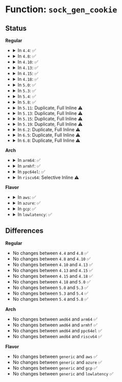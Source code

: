 # Function: <code>sock_gen_cookie</code>

## Status
<b>Regular</b>
<ul>
<li>
<details>
<summary>In <code>4.4</code>: ✅</summary>

```c
u64 sock_gen_cookie(struct sock *sk);
```

**Collision:** Unique Static

**Inline:** No

**Transformation:** False

**Instances:**

```
In net/core/sock_diag.c (ffffffff81732f10)
Location: net/core/sock_diag.c:22
Inline: False
Direct callers:
  - net/core/sock_diag.c:sock_diag_check_cookie
  - net/core/sock_diag.c:sock_diag_save_cookie
```
**Symbols:**

```
ffffffff81732f10-ffffffff81732f52: sock_gen_cookie (STB_LOCAL)
```
</details>
</li>
<li>
<details>
<summary>In <code>4.8</code>: ✅</summary>

```c
u64 sock_gen_cookie(struct sock *sk);
```

**Collision:** Unique Static

**Inline:** No

**Transformation:** False

**Instances:**

```
In net/core/sock_diag.c (ffffffff8179e930)
Location: net/core/sock_diag.c:22
Inline: False
Direct callers:
  - net/core/sock_diag.c:sock_diag_save_cookie
  - net/core/sock_diag.c:sock_diag_check_cookie
```
**Symbols:**

```
ffffffff8179e930-ffffffff8179e972: sock_gen_cookie (STB_LOCAL)
```
</details>
</li>
<li>
<details>
<summary>In <code>4.10</code>: ✅</summary>

```c
u64 sock_gen_cookie(struct sock *sk);
```

**Collision:** Unique Static

**Inline:** No

**Transformation:** False

**Instances:**

```
In net/core/sock_diag.c (ffffffff817cd300)
Location: net/core/sock_diag.c:22
Inline: False
Direct callers:
  - net/core/sock_diag.c:sock_diag_save_cookie
  - net/core/sock_diag.c:sock_diag_check_cookie
```
**Symbols:**

```
ffffffff817cd300-ffffffff817cd342: sock_gen_cookie (STB_LOCAL)
```
</details>
</li>
<li>
<details>
<summary>In <code>4.13</code>: ✅</summary>

```c
u64 sock_gen_cookie(struct sock *sk);
```

**Collision:** Unique Global

**Inline:** No

**Transformation:** False

**Instances:**

```
In net/core/sock_diag.c (ffffffff817ecdf0)
Location: net/core/sock_diag.c:22
Inline: False
Direct callers:
  - net/core/sock.c:sock_getsockopt
  - net/core/filter.c:bpf_get_socket_cookie
  - net/core/sock_diag.c:sock_diag_save_cookie
  - net/core/sock_diag.c:sock_diag_check_cookie
```
**Symbols:**

```
ffffffff817ecdf0-ffffffff817ece32: sock_gen_cookie (STB_GLOBAL)
```
</details>
</li>
<li>
<details>
<summary>In <code>4.15</code>: ✅</summary>

```c
u64 sock_gen_cookie(struct sock *sk);
```

**Collision:** Unique Global

**Inline:** No

**Transformation:** False

**Instances:**

```
In net/core/sock_diag.c (ffffffff81868fe0)
Location: net/core/sock_diag.c:22
Inline: False
Direct callers:
  - net/core/sock.c:sock_getsockopt
  - net/core/filter.c:bpf_get_socket_cookie
  - net/core/sock_diag.c:sock_diag_save_cookie
  - net/core/sock_diag.c:sock_diag_check_cookie
```
**Symbols:**

```
ffffffff81868fe0-ffffffff81869024: sock_gen_cookie (STB_GLOBAL)
```
</details>
</li>
<li>
<details>
<summary>In <code>4.18</code>: ✅</summary>

```c
u64 sock_gen_cookie(struct sock *sk);
```

**Collision:** Unique Global

**Inline:** No

**Transformation:** False

**Instances:**

```
In net/core/sock_diag.c (ffffffff818b8e60)
Location: net/core/sock_diag.c:23
Inline: False
Direct callers:
  - net/core/sock.c:sock_getsockopt
  - net/core/filter.c:bpf_get_socket_cookie
  - net/core/sock_diag.c:sock_diag_save_cookie
  - net/core/sock_diag.c:sock_diag_check_cookie
  - net/core/net-traces.c:perf_trace_tcp_probe
  - net/core/net-traces.c:perf_trace_tcp_event_sk
  - net/core/net-traces.c:trace_event_raw_event_tcp_probe
  - net/core/net-traces.c:trace_event_raw_event_tcp_event_sk
```
**Symbols:**

```
ffffffff818b8e60-ffffffff818b8ea3: sock_gen_cookie (STB_GLOBAL)
```
</details>
</li>
<li>
<details>
<summary>In <code>5.0</code>: ✅</summary>

```c
u64 sock_gen_cookie(struct sock *sk);
```

**Collision:** Unique Global

**Inline:** No

**Transformation:** False

**Instances:**

```
In net/core/sock_diag.c (ffffffff818dfab0)
Location: net/core/sock_diag.c:23
Inline: False
Direct callers:
  - kernel/bpf/reuseport_array.c:bpf_fd_reuseport_array_lookup_elem
  - net/core/sock.c:sock_getsockopt
  - net/core/filter.c:bpf_get_socket_cookie_sock_ops
  - net/core/filter.c:bpf_get_socket_cookie_sock_addr
  - net/core/filter.c:bpf_get_socket_cookie
  - net/core/sock_diag.c:sock_diag_save_cookie
  - net/core/sock_diag.c:sock_diag_check_cookie
  - net/core/net-traces.c:perf_trace_tcp_probe
  - net/core/net-traces.c:perf_trace_tcp_event_sk
  - net/core/net-traces.c:trace_event_raw_event_tcp_probe
  - net/core/net-traces.c:trace_event_raw_event_tcp_event_sk
```
**Symbols:**

```
ffffffff818dfab0-ffffffff818dfaf3: sock_gen_cookie (STB_GLOBAL)
```
</details>
</li>
<li>
<details>
<summary>In <code>5.3</code>: ✅</summary>

```c
u64 sock_gen_cookie(struct sock *sk);
```

**Collision:** Unique Global

**Inline:** No

**Transformation:** False

**Instances:**

```
In net/core/sock_diag.c (ffffffff8192e100)
Location: net/core/sock_diag.c:24
Inline: False
Direct callers:
  - kernel/bpf/reuseport_array.c:bpf_fd_reuseport_array_lookup_elem
  - net/core/sock.c:sock_getsockopt
  - net/core/filter.c:bpf_get_socket_cookie_sock_ops
  - net/core/filter.c:bpf_get_socket_cookie_sock_addr
  - net/core/filter.c:bpf_get_socket_cookie
  - net/core/sock_diag.c:sock_diag_save_cookie
  - net/core/sock_diag.c:sock_diag_check_cookie
  - net/core/net-traces.c:perf_trace_tcp_probe
  - net/core/net-traces.c:perf_trace_tcp_event_sk
  - net/core/net-traces.c:trace_event_raw_event_tcp_probe
  - net/core/net-traces.c:trace_event_raw_event_tcp_event_sk
```
**Symbols:**

```
ffffffff8192e100-ffffffff8192e141: sock_gen_cookie (STB_GLOBAL)
```
</details>
</li>
<li>
<details>
<summary>In <code>5.4</code>: ✅</summary>

```c
u64 sock_gen_cookie(struct sock *sk);
```

**Collision:** Unique Global

**Inline:** No

**Transformation:** False

**Instances:**

```
In net/core/sock_diag.c (ffffffff81960390)
Location: net/core/sock_diag.c:24
Inline: False
Direct callers:
  - kernel/bpf/reuseport_array.c:bpf_fd_reuseport_array_lookup_elem
  - net/core/sock.c:sock_getsockopt
  - net/core/filter.c:bpf_get_socket_cookie_sock_ops
  - net/core/filter.c:bpf_get_socket_cookie_sock_addr
  - net/core/filter.c:bpf_get_socket_cookie
  - net/core/sock_diag.c:sock_diag_save_cookie
  - net/core/sock_diag.c:sock_diag_check_cookie
  - net/core/net-traces.c:perf_trace_tcp_probe
  - net/core/net-traces.c:perf_trace_tcp_event_sk
  - net/core/net-traces.c:trace_event_raw_event_tcp_probe
  - net/core/net-traces.c:trace_event_raw_event_tcp_event_sk
```
**Symbols:**

```
ffffffff81960390-ffffffff819603d1: sock_gen_cookie (STB_GLOBAL)
```
</details>
</li>
<li>
<details>
<summary>In <code>5.8</code>: ✅</summary>

```c
u64 sock_gen_cookie(struct sock *sk);
```

**Collision:** Unique Global

**Inline:** No

**Transformation:** False

**Instances:**

```
In net/core/sock_diag.c (ffffffff81a338f0)
Location: net/core/sock_diag.c:24
Inline: False
Direct callers:
  - kernel/bpf/reuseport_array.c:bpf_fd_reuseport_array_lookup_elem
  - net/core/sock.c:sock_getsockopt
  - net/core/filter.c:bpf_get_socket_cookie_sock_ops
  - net/core/filter.c:bpf_get_socket_cookie_sock
  - net/core/filter.c:bpf_get_socket_cookie_sock_addr
  - net/core/filter.c:bpf_get_socket_cookie
  - net/core/sock_diag.c:sock_diag_save_cookie
  - net/core/sock_diag.c:sock_diag_check_cookie
  - net/core/net-traces.c:perf_trace_tcp_probe
  - net/core/net-traces.c:perf_trace_tcp_event_sk
  - net/core/net-traces.c:trace_event_raw_event_tcp_probe
  - net/core/net-traces.c:trace_event_raw_event_tcp_event_sk
```
**Symbols:**

```
ffffffff81a338f0-ffffffff81a33931: sock_gen_cookie (STB_GLOBAL)
```
</details>
</li>
<li>
<details>
<summary>In <code>5.11</code>: Duplicate, Full Inline ⚠️</summary>

**Collision:** Static Duplication

**Inline:** Full

**Transformation:** False

**Instances:**

```
In net/core/sock.c (ffffffff819e7773)
Location: include/linux/sock_diag.h:30
Inline: True
Inline callers:
  - net/core/sock.c:sock_getsockopt
```
```
In net/core/sock_diag.c (ffffffff81a35d35)
Location: include/linux/sock_diag.h:30
Inline: True
Inline callers:
  - net/core/sock_diag.c:sock_diag_save_cookie
  - net/core/sock_diag.c:sock_diag_check_cookie
```
```
In net/core/net-traces.c (ffffffff81a48134)
Location: include/linux/sock_diag.h:30
Inline: True
Inline callers:
  - net/core/net-traces.c:perf_trace_tcp_probe
  - net/core/net-traces.c:perf_trace_tcp_event_sk
  - net/core/net-traces.c:trace_event_raw_event_tcp_probe
  - net/core/net-traces.c:trace_event_raw_event_tcp_event_sk
```
</details>
</li>
<li>
<details>
<summary>In <code>5.13</code>: Duplicate, Full Inline ⚠️</summary>

**Collision:** Static Duplication

**Inline:** Full

**Transformation:** False

**Instances:**

```
In net/core/sock.c (ffffffff819cd184)
Location: include/linux/sock_diag.h:30
Inline: True
Inline callers:
  - net/core/sock.c:sock_getsockopt
```
```
In net/core/filter.c (ffffffff81a1194a)
Location: include/linux/sock_diag.h:30
Inline: True
Inline callers:
  - net/core/filter.c:bpf_get_socket_ptr_cookie
```
```
In net/core/sock_diag.c (ffffffff81a1ce95)
Location: include/linux/sock_diag.h:30
Inline: True
Inline callers:
  - net/core/sock_diag.c:sock_diag_save_cookie
  - net/core/sock_diag.c:sock_diag_check_cookie
```
```
In net/core/net-traces.c (ffffffff81a2d08f)
Location: include/linux/sock_diag.h:30
Inline: True
Inline callers:
  - net/core/net-traces.c:perf_trace_tcp_probe
  - net/core/net-traces.c:perf_trace_tcp_event_sk
  - net/core/net-traces.c:trace_event_raw_event_tcp_probe
  - net/core/net-traces.c:trace_event_raw_event_tcp_event_sk
```
```
In net/bpf/test_run.c (ffffffff81a723fd)
Location: include/linux/sock_diag.h:30
Inline: True
Inline callers:
  - net/bpf/test_run.c:bpf_prog_test_run_sk_lookup
```
</details>
</li>
<li>
<details>
<summary>In <code>5.15</code>: Duplicate, Full Inline ⚠️</summary>

**Collision:** Static Duplication

**Inline:** Full

**Transformation:** False

**Instances:**

```
In net/core/sock.c (ffffffff81a7ca73)
Location: include/linux/sock_diag.h:30
Inline: True
Inline callers:
  - net/core/sock.c:sock_getsockopt
```
```
In net/core/filter.c (ffffffff81ac2e5a)
Location: include/linux/sock_diag.h:30
Inline: True
Inline callers:
  - net/core/filter.c:bpf_get_socket_ptr_cookie
```
```
In net/core/sock_diag.c (ffffffff81ad0715)
Location: include/linux/sock_diag.h:30
Inline: True
Inline callers:
  - net/core/sock_diag.c:sock_diag_save_cookie
  - net/core/sock_diag.c:sock_diag_check_cookie
```
```
In net/core/net-traces.c (ffffffff81ae2675)
Location: include/linux/sock_diag.h:30
Inline: True
Inline callers:
  - net/core/net-traces.c:perf_trace_tcp_probe
  - net/core/net-traces.c:perf_trace_tcp_event_sk
  - net/core/net-traces.c:trace_event_raw_event_tcp_probe
  - net/core/net-traces.c:trace_event_raw_event_tcp_event_sk
```
```
In net/bpf/test_run.c (ffffffff81b2bd59)
Location: include/linux/sock_diag.h:30
Inline: True
Inline callers:
  - net/bpf/test_run.c:bpf_prog_test_run_sk_lookup
```
</details>
</li>
<li>
<details>
<summary>In <code>5.19</code>: Duplicate, Full Inline ⚠️</summary>

**Collision:** Static Duplication

**Inline:** Full

**Transformation:** False

**Instances:**

```
In net/core/sock.c (ffffffff81bf3271)
Location: include/linux/sock_diag.h:30
Inline: True
Inline callers:
  - net/core/sock.c:sock_getsockopt
```
```
In net/core/filter.c (ffffffff81c3db1c)
Location: include/linux/sock_diag.h:30
Inline: True
Inline callers:
  - net/core/filter.c:bpf_get_socket_ptr_cookie
```
```
In net/core/sock_diag.c (ffffffff81c4dfc5)
Location: include/linux/sock_diag.h:30
Inline: True
Inline callers:
  - net/core/sock_diag.c:sock_diag_save_cookie
  - net/core/sock_diag.c:sock_diag_check_cookie
```
```
In net/core/net-traces.c (ffffffff81c6623d)
Location: include/linux/sock_diag.h:30
Inline: True
Inline callers:
  - net/core/net-traces.c:perf_trace_tcp_probe
  - net/core/net-traces.c:perf_trace_tcp_event_sk
  - net/core/net-traces.c:trace_event_raw_event_tcp_probe
  - net/core/net-traces.c:trace_event_raw_event_tcp_event_sk
```
```
In net/bpf/test_run.c (ffffffff81cb6316)
Location: include/linux/sock_diag.h:30
Inline: True
Inline callers:
  - net/bpf/test_run.c:bpf_prog_test_run_sk_lookup
```
</details>
</li>
<li>
<details>
<summary>In <code>6.2</code>: Duplicate, Full Inline ⚠️</summary>

**Collision:** Static Duplication

**Inline:** Full

**Transformation:** False

**Instances:**

```
In net/core/sock.c (ffffffff81da0843)
Location: include/linux/sock_diag.h:30
Inline: True
Inline callers:
  - net/core/sock.c:sk_getsockopt
```
```
In net/core/filter.c (ffffffff81df1a5c)
Location: include/linux/sock_diag.h:30
Inline: True
Inline callers:
  - net/core/filter.c:bpf_get_socket_ptr_cookie
```
```
In net/core/sock_diag.c (ffffffff81e02fd5)
Location: include/linux/sock_diag.h:30
Inline: True
Inline callers:
  - net/core/sock_diag.c:sock_diag_save_cookie
  - net/core/sock_diag.c:sock_diag_check_cookie
```
```
In net/core/net-traces.c (ffffffff81e1cf9a)
Location: include/linux/sock_diag.h:30
Inline: True
Inline callers:
  - net/core/net-traces.c:perf_trace_tcp_probe
  - net/core/net-traces.c:perf_trace_tcp_event_sk
  - net/core/net-traces.c:trace_event_raw_event_tcp_probe
  - net/core/net-traces.c:trace_event_raw_event_tcp_event_sk
```
```
In net/bpf/test_run.c (ffffffff81e747eb)
Location: include/linux/sock_diag.h:30
Inline: True
Inline callers:
  - net/bpf/test_run.c:bpf_prog_test_run_sk_lookup
```
</details>
</li>
<li>
<details>
<summary>In <code>6.5</code>: Duplicate, Full Inline ⚠️</summary>

**Collision:** Static Duplication

**Inline:** Full

**Transformation:** False

**Instances:**

```
In net/core/sock.c (ffffffff81e0ecb7)
Location: include/linux/sock_diag.h:30
Inline: True
Inline callers:
  - net/core/sock.c:sk_getsockopt
```
```
In net/core/filter.c (ffffffff81e639ec)
Location: include/linux/sock_diag.h:30
Inline: True
Inline callers:
  - net/core/filter.c:bpf_get_socket_ptr_cookie
```
```
In net/core/sock_diag.c (ffffffff81e75575)
Location: include/linux/sock_diag.h:30
Inline: True
Inline callers:
  - net/core/sock_diag.c:sock_diag_save_cookie
  - net/core/sock_diag.c:sock_diag_check_cookie
```
```
In net/core/net-traces.c (ffffffff81e9189a)
Location: include/linux/sock_diag.h:30
Inline: True
Inline callers:
  - net/core/net-traces.c:perf_trace_tcp_probe
  - net/core/net-traces.c:perf_trace_tcp_event_sk
  - net/core/net-traces.c:trace_event_raw_event_tcp_probe
  - net/core/net-traces.c:trace_event_raw_event_tcp_event_sk
```
```
In net/bpf/test_run.c (ffffffff81ed05c1)
Location: include/linux/sock_diag.h:30
Inline: True
Inline callers:
  - net/bpf/test_run.c:bpf_prog_test_run_sk_lookup
```
</details>
</li>
<li>
<details>
<summary>In <code>6.8</code>: Duplicate, Full Inline ⚠️</summary>

**Collision:** Static Duplication

**Inline:** Full

**Transformation:** False

**Instances:**

```
In net/core/sock.c (ffffffff81ecb790)
Location: include/linux/sock_diag.h:30
Inline: True
Inline callers:
  - net/core/sock.c:sk_getsockopt
```
```
In net/core/filter.c (ffffffff81f22bcc)
Location: include/linux/sock_diag.h:30
Inline: True
Inline callers:
  - net/core/filter.c:bpf_get_socket_ptr_cookie
```
```
In net/core/sock_diag.c (ffffffff81f34e25)
Location: include/linux/sock_diag.h:30
Inline: True
Inline callers:
  - net/core/sock_diag.c:sock_diag_save_cookie
  - net/core/sock_diag.c:sock_diag_check_cookie
```
```
In net/core/net-traces.c (ffffffff81f53c5a)
Location: include/linux/sock_diag.h:30
Inline: True
Inline callers:
  - net/core/net-traces.c:perf_trace_tcp_probe
  - net/core/net-traces.c:perf_trace_tcp_event_sk
  - net/core/net-traces.c:trace_event_raw_event_tcp_probe
  - net/core/net-traces.c:trace_event_raw_event_tcp_event_sk
```
```
In net/bpf/test_run.c (ffffffff81f93f21)
Location: include/linux/sock_diag.h:30
Inline: True
Inline callers:
  - net/bpf/test_run.c:bpf_prog_test_run_sk_lookup
```
</details>
</li>
</ul>
<b>Arch</b>
<ul>
<li>
<details>
<summary>In <code>arm64</code>: ✅</summary>

```c
u64 sock_gen_cookie(struct sock *sk);
```

**Collision:** Unique Global

**Inline:** No

**Transformation:** False

**Instances:**

```
In net/core/sock_diag.c (ffff800010c03c10)
Location: net/core/sock_diag.c:24
Inline: False
Direct callers:
  - kernel/bpf/reuseport_array.c:bpf_fd_reuseport_array_lookup_elem
  - net/core/sock.c:sock_getsockopt
  - net/core/filter.c:bpf_get_socket_cookie_sock_ops
  - net/core/filter.c:bpf_get_socket_cookie_sock_addr
  - net/core/filter.c:bpf_get_socket_cookie
  - net/core/sock_diag.c:sock_diag_save_cookie
  - net/core/sock_diag.c:sock_diag_check_cookie
  - net/core/net-traces.c:perf_trace_tcp_probe
  - net/core/net-traces.c:perf_trace_tcp_event_sk
  - net/core/net-traces.c:trace_event_raw_event_tcp_probe
  - net/core/net-traces.c:trace_event_raw_event_tcp_event_sk
```
**Symbols:**

```
ffff800010c03c10-ffff800010c03ca4: sock_gen_cookie (STB_GLOBAL)
```
</details>
</li>
<li>
<details>
<summary>In <code>armhf</code>: ✅</summary>

```c
u64 sock_gen_cookie(struct sock *sk);
```

**Collision:** Unique Global

**Inline:** No

**Transformation:** False

**Instances:**

```
In net/core/sock_diag.c (c0d1cf70)
Location: net/core/sock_diag.c:24
Inline: False
Direct callers:
  - kernel/bpf/reuseport_array.c:bpf_fd_reuseport_array_lookup_elem
  - net/core/sock.c:sock_getsockopt
  - net/core/filter.c:bpf_get_socket_cookie_sock_ops
  - net/core/filter.c:bpf_get_socket_cookie_sock_addr
  - net/core/filter.c:bpf_get_socket_cookie
  - net/core/sock_diag.c:sock_diag_save_cookie
  - net/core/sock_diag.c:sock_diag_check_cookie
  - net/core/net-traces.c:perf_trace_tcp_probe
  - net/core/net-traces.c:perf_trace_tcp_event_sk
  - net/core/net-traces.c:trace_event_raw_event_tcp_probe
  - net/core/net-traces.c:trace_event_raw_event_tcp_event_sk
```
**Symbols:**

```
c0d1cf70-c0d1d014: sock_gen_cookie (STB_GLOBAL)
```
</details>
</li>
<li>
<details>
<summary>In <code>ppc64el</code>: ✅</summary>

```c
u64 sock_gen_cookie(struct sock *sk);
```

**Collision:** Unique Global

**Inline:** No

**Transformation:** False

**Instances:**

```
In net/core/sock_diag.c (c000000000ced610)
Location: net/core/sock_diag.c:24
Inline: False
Direct callers:
  - kernel/bpf/reuseport_array.c:bpf_fd_reuseport_array_lookup_elem
  - net/core/sock.c:sock_getsockopt
  - net/core/filter.c:bpf_get_socket_cookie_sock_ops
  - net/core/filter.c:bpf_get_socket_cookie_sock_addr
  - net/core/filter.c:bpf_get_socket_cookie
  - net/core/sock_diag.c:sock_diag_save_cookie
  - net/core/sock_diag.c:sock_diag_check_cookie
  - net/core/net-traces.c:perf_trace_tcp_probe
  - net/core/net-traces.c:perf_trace_tcp_event_sk
  - net/core/net-traces.c:trace_event_raw_event_tcp_probe
  - net/core/net-traces.c:trace_event_raw_event_tcp_event_sk
```
**Symbols:**

```
c000000000ced610-c000000000ced694: sock_gen_cookie (STB_GLOBAL)
```
</details>
</li>
<li>
<details>
<summary>In <code>riscv64</code>: Selective Inline ⚠️</summary>

```c
u64 sock_gen_cookie(struct sock *sk);
```

**Collision:** Unique Global

**Inline:** Selective

**Transformation:** False

**Instances:**

```
In net/core/sock_diag.c (ffffffe00078253c)
Location: net/core/sock_diag.c:24
Inline: True
Inline callers:
  - net/core/sock_diag.c:sock_diag_save_cookie
Direct callers:
  - kernel/bpf/reuseport_array.c:bpf_fd_reuseport_array_lookup_elem
  - net/core/sock.c:sock_getsockopt
  - net/core/filter.c:bpf_get_socket_cookie_sock_ops
  - net/core/filter.c:bpf_get_socket_cookie_sock_addr
  - net/core/filter.c:bpf_get_socket_cookie
  - net/core/net-traces.c:perf_trace_tcp_probe
  - net/core/net-traces.c:perf_trace_tcp_event_sk
  - net/core/net-traces.c:trace_event_raw_event_tcp_probe
  - net/core/net-traces.c:trace_event_raw_event_tcp_event_sk
```
**Symbols:**

```
ffffffe000782c7a-ffffffe000782cc6: sock_gen_cookie (STB_GLOBAL)
```
</details>
</li>
</ul>
<b>Flavor</b>
<ul>
<li>
<details>
<summary>In <code>aws</code>: ✅</summary>

```c
u64 sock_gen_cookie(struct sock *sk);
```

**Collision:** Unique Global

**Inline:** No

**Transformation:** False

**Instances:**

```
In net/core/sock_diag.c (ffffffff81900360)
Location: net/core/sock_diag.c:24
Inline: False
Direct callers:
  - kernel/bpf/reuseport_array.c:bpf_fd_reuseport_array_lookup_elem
  - net/core/sock.c:sock_getsockopt
  - net/core/filter.c:bpf_get_socket_cookie_sock_ops
  - net/core/filter.c:bpf_get_socket_cookie_sock_addr
  - net/core/filter.c:bpf_get_socket_cookie
  - net/core/sock_diag.c:sock_diag_save_cookie
  - net/core/sock_diag.c:sock_diag_check_cookie
  - net/core/net-traces.c:perf_trace_tcp_probe
  - net/core/net-traces.c:perf_trace_tcp_event_sk
  - net/core/net-traces.c:trace_event_raw_event_tcp_probe
  - net/core/net-traces.c:trace_event_raw_event_tcp_event_sk
```
**Symbols:**

```
ffffffff81900360-ffffffff819003a1: sock_gen_cookie (STB_GLOBAL)
```
</details>
</li>
<li>
<details>
<summary>In <code>azure</code>: ✅</summary>

```c
u64 sock_gen_cookie(struct sock *sk);
```

**Collision:** Unique Global

**Inline:** No

**Transformation:** False

**Instances:**

```
In net/core/sock_diag.c (ffffffff818ba190)
Location: net/core/sock_diag.c:24
Inline: False
Direct callers:
  - kernel/bpf/reuseport_array.c:bpf_fd_reuseport_array_lookup_elem
  - net/core/sock.c:sock_getsockopt
  - net/core/filter.c:bpf_get_socket_cookie_sock_ops
  - net/core/filter.c:bpf_get_socket_cookie_sock_addr
  - net/core/filter.c:bpf_get_socket_cookie
  - net/core/sock_diag.c:sock_diag_save_cookie
  - net/core/sock_diag.c:sock_diag_check_cookie
  - net/core/net-traces.c:perf_trace_tcp_probe
  - net/core/net-traces.c:perf_trace_tcp_event_sk
  - net/core/net-traces.c:trace_event_raw_event_tcp_probe
  - net/core/net-traces.c:trace_event_raw_event_tcp_event_sk
```
**Symbols:**

```
ffffffff818ba190-ffffffff818ba1d1: sock_gen_cookie (STB_GLOBAL)
```
</details>
</li>
<li>
<details>
<summary>In <code>gcp</code>: ✅</summary>

```c
u64 sock_gen_cookie(struct sock *sk);
```

**Collision:** Unique Global

**Inline:** No

**Transformation:** False

**Instances:**

```
In net/core/sock_diag.c (ffffffff81951390)
Location: net/core/sock_diag.c:24
Inline: False
Direct callers:
  - kernel/bpf/reuseport_array.c:bpf_fd_reuseport_array_lookup_elem
  - net/core/sock.c:sock_getsockopt
  - net/core/filter.c:bpf_get_socket_cookie_sock_ops
  - net/core/filter.c:bpf_get_socket_cookie_sock_addr
  - net/core/filter.c:bpf_get_socket_cookie
  - net/core/sock_diag.c:sock_diag_save_cookie
  - net/core/sock_diag.c:sock_diag_check_cookie
  - net/core/net-traces.c:perf_trace_tcp_probe
  - net/core/net-traces.c:perf_trace_tcp_event_sk
  - net/core/net-traces.c:trace_event_raw_event_tcp_probe
  - net/core/net-traces.c:trace_event_raw_event_tcp_event_sk
```
**Symbols:**

```
ffffffff81951390-ffffffff819513d1: sock_gen_cookie (STB_GLOBAL)
```
</details>
</li>
<li>
<details>
<summary>In <code>lowlatency</code>: ✅</summary>

```c
u64 sock_gen_cookie(struct sock *sk);
```

**Collision:** Unique Global

**Inline:** No

**Transformation:** False

**Instances:**

```
In net/core/sock_diag.c (ffffffff81972d80)
Location: net/core/sock_diag.c:24
Inline: False
Direct callers:
  - kernel/bpf/reuseport_array.c:bpf_fd_reuseport_array_lookup_elem
  - net/core/sock.c:sock_getsockopt
  - net/core/filter.c:bpf_get_socket_cookie_sock_ops
  - net/core/filter.c:bpf_get_socket_cookie_sock_addr
  - net/core/filter.c:bpf_get_socket_cookie
  - net/core/sock_diag.c:sock_diag_save_cookie
  - net/core/sock_diag.c:sock_diag_check_cookie
  - net/core/net-traces.c:perf_trace_tcp_probe
  - net/core/net-traces.c:perf_trace_tcp_event_sk
  - net/core/net-traces.c:trace_event_raw_event_tcp_probe
  - net/core/net-traces.c:trace_event_raw_event_tcp_event_sk
```
**Symbols:**

```
ffffffff81972d80-ffffffff81972dc1: sock_gen_cookie (STB_GLOBAL)
```
</details>
</li>
</ul>

## Differences
<b>Regular</b>
<ul>
<li>
No changes between <code>4.4</code> and <code>4.8</code> ✅
</li>
<li>
No changes between <code>4.8</code> and <code>4.10</code> ✅
</li>
<li>
No changes between <code>4.10</code> and <code>4.13</code> ✅
</li>
<li>
No changes between <code>4.13</code> and <code>4.15</code> ✅
</li>
<li>
No changes between <code>4.15</code> and <code>4.18</code> ✅
</li>
<li>
No changes between <code>4.18</code> and <code>5.0</code> ✅
</li>
<li>
No changes between <code>5.0</code> and <code>5.3</code> ✅
</li>
<li>
No changes between <code>5.3</code> and <code>5.4</code> ✅
</li>
<li>
No changes between <code>5.4</code> and <code>5.8</code> ✅
</li>
</ul>
<b>Arch</b>
<ul>
<li>
No changes between <code>amd64</code> and <code>arm64</code> ✅
</li>
<li>
No changes between <code>amd64</code> and <code>armhf</code> ✅
</li>
<li>
No changes between <code>amd64</code> and <code>ppc64el</code> ✅
</li>
<li>
No changes between <code>amd64</code> and <code>riscv64</code> ✅
</li>
</ul>
<b>Flavor</b>
<ul>
<li>
No changes between <code>generic</code> and <code>aws</code> ✅
</li>
<li>
No changes between <code>generic</code> and <code>azure</code> ✅
</li>
<li>
No changes between <code>generic</code> and <code>gcp</code> ✅
</li>
<li>
No changes between <code>generic</code> and <code>lowlatency</code> ✅
</li>
</ul>
